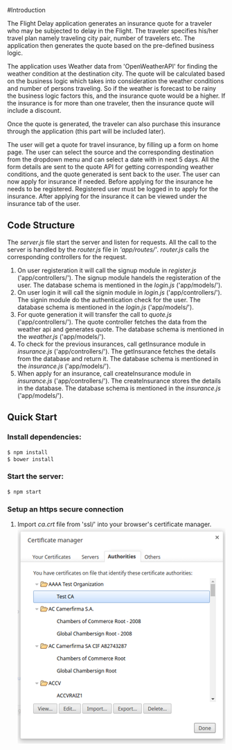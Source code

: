 #Introduction

The Flight Delay application generates an insurance quote for a traveler who may be subjected to delay in the Flight. The traveler specifies his/her travel plan namely traveling city pair, number of travelers etc. The application then generates the quote based on the pre-defined business logic.


The application uses Weather data from 'OpenWeatherAPI' for finding the weather condition at the destination city. The quote will be calculated based on the business logic which takes into consideration the weather conditions and number of persons traveling. So if the weather is forecast to be rainy the business logic factors this, and the insurance quote would be a higher. If the insurance is for more than one traveler, then the insurance quote will include a discount.

Once the quote is generated, the traveler can also purchase this insurance through the application (this part will be included later).

The user will get a quote for travel insurance, by filling up a form on home page. The user can select the source and the corresponding destination from the dropdown menu and can select a date with in next 5 days. All the form details are sent to the quote API for getting corresponding weather conditions, and the quote generated is sent back to the user. The user can now apply for insurance if needed. Before applying for the insurance he needs to be registered. Registered user must be logged in to apply for the insurance. After applying for the insurance it can be viewed under the insurance tab of the user. 


## Code Structure
The *server.js* file start the server and listen for requests. All the call to the server is handled by the *router.js* file in *'app/routes/'*.
*router.js* calls the corresponding controllers for the request.

1. On user registeration it will call the signup module in *register.js* ('app/controllers/'). 
The signup module handels the registeration of the user.
The database schema is mentioned in the *login.js* ('app/models/').
2. On user login it will call the signin module in *login.js* ('app/controllers/'). 
The signin module do the authentication check for the user.
The database schema is mentioned in the *login.js* ('app/models/').
3. For quote generation it will transfer the call to *quote.js* ('app/controllers/'). 
The quote controller fetches the data from the weather api and generates quote.
The database schema is mentioned in the *weather.js* ('app/models/').
4. To check for the previous insurances, call getInsurance module in *insurance.js* ('app/controllers/'). 
The getInsurance fetches the details from the database and return it.
The database schema is mentioned in the *insurance.js* ('app/models/').
5. When apply for an insurance, call createInsurance module in *insurance.js* ('app/controllers/').
The createInsurance stores the details in the database.
The database schema is mentioned in the *insurance.js* ('app/models/').

## Quick Start

### Install dependencies:
```
$ npm install
$ bower install
```
### Start the server:
```
$ npm start
```
### Setup an https secure connection
 1. Import *ca.crt* file from 'ssl/' into your browser's certificate manager.
 ![certificate Manager](images/certificate_manager.png)
